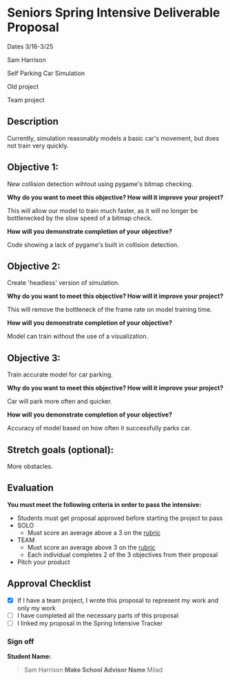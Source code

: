 # Seniors Spring Intensive Deliverable Proposal

Dates 3/16-3/25

Sam Harrison

Self Parking Car Simulation

Old project

Team project


## Description

Currently, simulation reasonably models a basic car's movement, but does not train very quickly.

## Objective 1:

New collision detection wihtout using pygame's bitmap checking.

**Why do you want to meet this objective? How will it improve your project?**

This will allow our model to train much faster, as it will no longer be bottlenecked by the slow speed of a bitmap check.

**How will you demonstrate completion of your objective?**

Code showing a lack of pygame's built in collision detection.

## Objective 2:

Create 'headless' version of simulation.

**Why do you want to meet this objective? How will it improve your project?**

This will remove the bottleneck of the frame rate on model training time.

**How will you demonstrate completion of your objective?**

Model can train without the use of a visualization.

## Objective 3:

Train accurate model for car parking.

**Why do you want to meet this objective? How will it improve your project?**

Car will park more often and quicker.

**How will you demonstrate completion of your objective?**

Accuracy of model based on how often it successfully parks car.

## Stretch goals (optional):

More obstacles.

## Evaluation

**You must meet the following criteria in order to pass the intensive:**

- Students must get proposal approved before starting the project to pass
- SOLO
    - Must score an average above a 3 on the [rubric]
- TEAM
    - Must score an average above 3 on the [rubric]
    - Each individual completes 2 of the 3 objectives from their proposal
- Pitch your product


[rubric]:https://docs.google.com/document/d/1IOQDmohLBEBT-hyr-2vgw1mbZUNsq3fHxVfH0oRmVt0/edit



## Approval Checklist
- [X] If I have a team project, I wrote this proposal to represent my work and only my work
- [ ] I have completed all the necessary parts of this proposal
- [ ] I linked my proposal in the Spring Intensive Tracker

### Sign off

**Student Name:**                
> Sam Harrison
**Make School Advisor Name**
> Milad
